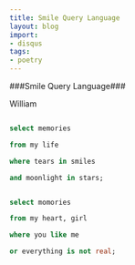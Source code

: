 ```yaml
---
title: Smile Query Language
layout: blog
import:
- disqus
tags: 
- poetry
---
```


###Smile Query Language###

William


```sql

select memories

from my life

where tears in smiles

and moonlight in stars;


select momories

from my heart, girl

where you like me

or everything is not real;

```

